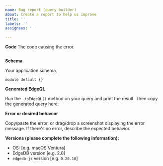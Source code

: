 ```yaml
---
name: Bug report (query builder)
about: Create a report to help us improve
title: ''
labels: ''
assignees: ''

---
```


**Code**
The code causing the error.

```typescript
```

**Schema**

Your application schema. 

```
module default {}
```

**Generated EdgeQL**

Run the `.toEdgeQL()` method on your query and print the result. Then copy the generated query here.

**Error or desired behavior**

Copy/paste the error, or drag/drop a screenshot displaying the error message. If there's no error, describe the expected behavior.


**Versions (please complete the following information):**
 - OS: [e.g. macOS Ventura]
 - EdgeDB version [e.g. 2.0]
 - `edgedb-js` version [e.g. `0.20.10`]
